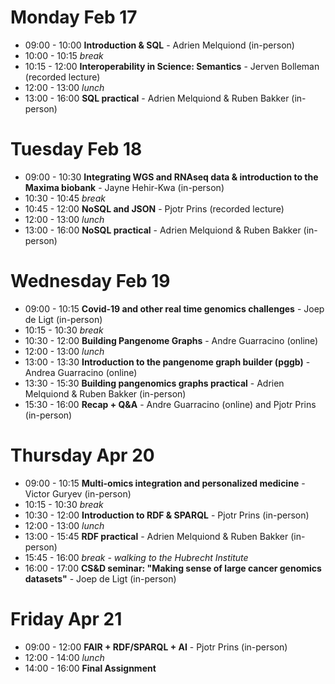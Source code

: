 # Monday Feb 17

- 09:00 - 10:00 **Introduction & SQL** - Adrien Melquiond (in-person)
- 10:00 - 10:15 *break*
- 10:15 - 12:00 **Interoperability in Science: Semantics** - Jerven Bolleman (recorded lecture)
- 12:00 - 13:00 *lunch*
- 13:00 - 16:00 **SQL practical** - Adrien Melquiond & Ruben Bakker (in-person)

# Tuesday Feb 18

- 09:00 - 10:30 **Integrating WGS and RNAseq data & introduction to the Maxima biobank** - Jayne Hehir-Kwa (in-person)
- 10:30 - 10:45 *break*
- 10:45 - 12:00 **NoSQL and JSON** - Pjotr Prins (recorded lecture)
- 12:00 - 13:00 *lunch*
- 13:00 - 16:00 **NoSQL practical** - Adrien Melquiond & Ruben Bakker (in-person)

# Wednesday Feb 19

- 09:00 - 10:15 **Covid-19 and other real time genomics challenges** - Joep de Ligt (in-person)
- 10:15 - 10:30 *break*
- 10:30 - 12:00 **Building Pangenome Graphs** - Andre Guarracino (online)
- 12:00 - 13:00 *lunch*
- 13:00 - 13:30 **Introduction to the pangenome graph builder (pggb)** - Andrea Guarracino (online)
- 13:30 - 15:30 **Building pangenomics graphs practical** - Adrien Melquiond & Ruben Bakker (in-person)
- 15:30 - 16:00 **Recap + Q&A** - Andre Guarracino (online) and Pjotr Prins (in-person)

# Thursday Apr 20

- 09:00 - 10:15 **Multi-omics integration and personalized medicine** - Victor Guryev (in-person)
- 10:15 - 10:30 *break*
- 10:30 - 12:00 **Introduction to RDF & SPARQL** - Pjotr Prins (in-person)
- 12:00 - 13:00 *lunch*
- 13:00 - 15:45 **RDF practical** - Adrien Melquiond & Ruben Bakker (in-person)
- 15:45 - 16:00 *break - walking to the Hubrecht Institute*
- 16:00 - 17:00 **CS&D seminar: "Making sense of large cancer genomics datasets"** - Joep de Ligt (in-person)

# Friday Apr 21
- 09:00 - 12:00 **FAIR + RDF/SPARQL + AI** - Pjotr Prins (in-person)
- 12:00 - 14:00 *lunch*
- 14:00 - 16:00 **Final Assignment**
